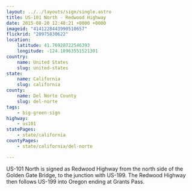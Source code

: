 ```yaml
---
layout: ../../layouts/sign/single.astro
title: US-101 North - Redwood Highway
date: 2015-08-20 12:48:21 +0000 +0000
imageid: "4141228443990510657"
flickrid: "20975830622"
location:
    latitude: 41.76928722546393
    longitude: -124.18963551521301
country:
    name: United States
    slug: united-states
state:
    name: California
    slug: california
county:
    name: Del Norte County
    slug: del-norte
tags:
    - big-green-sign
highway:
    - us101
statePages:
    - state/california
countyPages:
    - state/california/del-norte

---
```

US-101 North is signed as Redwood Highway from the north side of the Golden Gate Bridge, to the junction with US-199.  The Redwood Highway then follows US-199 into Oregon ending at Grants Pass.